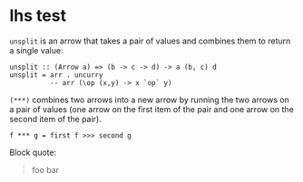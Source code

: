 # lhs test

`unsplit` is an arrow that takes a pair of values and combines them
to return a single value:

    unsplit :: (Arrow a) => (b -> c -> d) -> a (b, c) d
    unsplit = arr . uncurry       
              -- arr (\op (x,y) -> x `op` y) 

`(***)` combines two arrows into a new arrow by running the two
arrows on a pair of values (one arrow on the first item of the pair
and one arrow on the second item of the pair).

    f *** g = first f >>> second g

Block quote:

> foo bar
